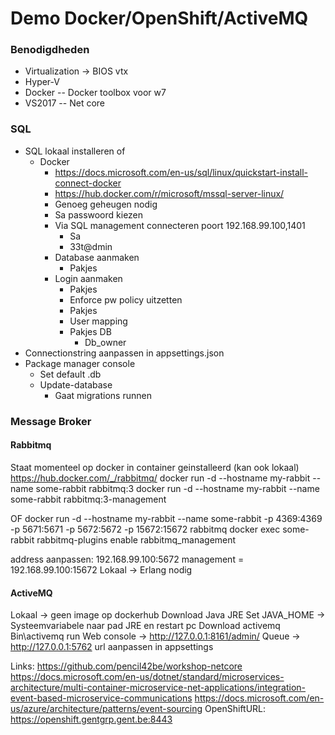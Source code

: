 # Demo Docker/OpenShift/ActiveMQ

### Benodigdheden
- Virtualization -> BIOS vtx
- Hyper-V
- Docker
-- Docker toolbox voor w7
- VS2017
-- Net core

### SQL
- SQL lokaal installeren of 
  - Docker
    - https://docs.microsoft.com/en-us/sql/linux/quickstart-install-connect-docker
    - https://hub.docker.com/r/microsoft/mssql-server-linux/
    - Genoeg geheugen nodig
    - Sa passwoord kiezen
    - Via SQL management connecteren poort 192.168.99.100,1401
      - Sa
      - 33t@dmin
    - Database aanmaken
      - Pakjes
    - Login aanmaken
      - Pakjes
      - Enforce pw policy uitzetten
      - Pakjes
      - User mapping
      - Pakjes DB
        - Db_owner
- Connectionstring aanpassen in appsettings.json
- Package manager console
  - Set default .db
  - Update-database
    - Gaat migrations runnen

### Message Broker
#### Rabbitmq 
Staat momenteel op docker in container geinstalleerd (kan ook lokaal)
https://hub.docker.com/_/rabbitmq/
docker run -d --hostname my-rabbit --name some-rabbit rabbitmq:3
docker run -d --hostname my-rabbit --name some-rabbit rabbitmq:3-management

OF
docker run -d --hostname my-rabbit --name some-rabbit -p 4369:4369 -p 5671:5671 -p 5672:5672 -p 15672:15672 rabbitmq
docker exec some-rabbit rabbitmq-plugins enable rabbitmq_management

address aanpassen: 192.168.99.100:5672
management = 192.168.99.100:15672
Lokaal -> Erlang nodig

#### ActiveMQ
Lokaal -> geen image op dockerhub
Download Java JRE
Set JAVA_HOME -> Systeemvariabele naar pad JRE en restart pc
Download activemq
Bin\activemq run
Web console -> http://127.0.0.1:8161/admin/
Queue ->  http://127.0.0.1:5762
url aanpassen in appsettings

Links:
https://github.com/pencil42be/workshop-netcore
https://docs.microsoft.com/en-us/dotnet/standard/microservices-architecture/multi-container-microservice-net-applications/integration-event-based-microservice-communications
https://docs.microsoft.com/en-us/azure/architecture/patterns/event-sourcing
OpenShiftURL: https://openshift.gentgrp.gent.be:8443
